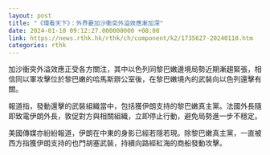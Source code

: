 ```yaml
---
layout: post
title: "《環看天下》：外界憂加沙衝突外溢效應漸加深"
date: 2024-01-10 09:12:27.000000000 +08:00
link: https://news.rthk.hk/rthk/ch/component/k2/1735627-20240110.htm
categories: rthk
---
```


加沙衝突外溢效應正受各方關注，其中以色列同黎巴嫩邊境局勢近期漸趨緊張，相信同以軍攻擊位於黎巴嫩的哈馬斯辧公室後，在黎巴嫩境內的武裝向以色列還擊有關。

報道指，發動還擊的武裝組織當中，包括獲伊朗支持的黎巴嫩真主黨。法國外長隨即致電伊朗外長，敦促對方與相關組織，立即停止行動，避免局勢進一步不穩定。

美國傳媒亦紛紛報道，伊朗在中東的身影已經若隱若現。除黎巴嫩真主黨，一直被西方指獲伊朗支持的也門胡塞武裝，持續向路經紅海的商船發動攻擊。
